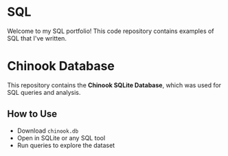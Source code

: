 # SQL
Welcome to my SQL portfolio! This code repository contains examples of SQL that I've written. 

# Chinook Database
This repository contains the **Chinook SQLite Database**, which was used for SQL queries and analysis.

## How to Use
- Download `chinook.db`
- Open in SQLite or any SQL tool
- Run queries to explore the dataset
